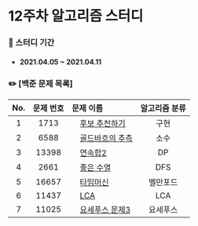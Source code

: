 # 12주차 알고리즘 스터디

### 📖 스터디 기간
- #### 2021.04.05 ~ 2021.04.11


### ✏️ [백준 문제 목록]
|No.|문제 번호|문제 이름|알고리즘 분류|
|:---:|:---:|:---|:---:| 
|1|1713|<img src="https://d2gd6pc034wcta.cloudfront.net/tier/9.svg" width="12"> [후보 추천하기](https://www.acmicpc.net/problem/1713)|구현| 
|2|6588|<img src="https://d2gd6pc034wcta.cloudfront.net/tier/10.svg" width="12"> [골드바흐의 추측](https://www.acmicpc.net/problem/6588)|소수| 
|3|13398|<img src="https://d2gd6pc034wcta.cloudfront.net/tier/11.svg" width="12"> [연속합2](https://www.acmicpc.net/problem/13398)|DP|
|4|2661|<img src="https://d2gd6pc034wcta.cloudfront.net/tier/12.svg" width="12"> [좋은 수열](https://www.acmicpc.net/problem/2661)|DFS|
|5|16657|<img src="https://d2gd6pc034wcta.cloudfront.net/tier/12.svg" width="12"> [타임머신](https://www.acmicpc.net/problem/16657)|벨만포드|
|6|11437|<img src="https://d2gd6pc034wcta.cloudfront.net/tier/13.svg" width="12"> [LCA](https://www.acmicpc.net/problem/11437)|LCA| 
|7|11025|<img src="https://d2gd6pc034wcta.cloudfront.net/tier/14.svg" width="12"> [요세푸스 문제3](https://www.acmicpc.net/problem/11025)|요세푸스|
